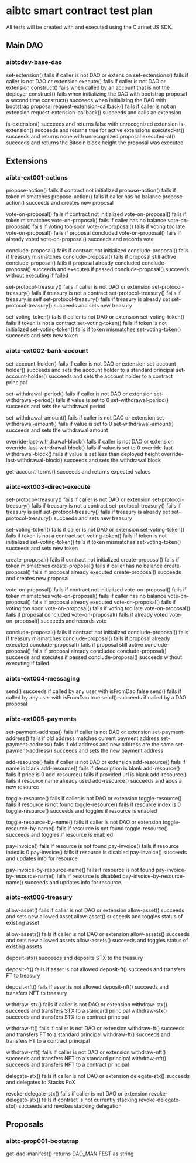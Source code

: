 # aibtc smart contract test plan

All tests will be created with and executed using the Clarinet JS SDK.

## Main DAO

### aibtcdev-base-dao

set-extension() fails if caller is not DAO or extension
set-extensions() fails if caller is not DAO or extension
execute() fails if caller is not DAO or extension
construct() fails when called by an account that is not the deployer
construct() fails when initializing the DAO with bootstrap proposal a second time
construct() succeeds when initializing the DAO with bootstrap proposal
request-extension-callback() fails if caller is not an extension
request-extension-callback() succeeds and calls an extension

is-extension() succeeds and returns false with unrecognized extension
is-extension() succeeds and returns true for active extensions
executed-at() succeeds and returns none with unrecognized proposal
executed-at() succeeds and returns the Bitcoin block height the proposal was executed

## Extensions

### aibtc-ext001-actions

propose-action() fails if contract not initialized
propose-action() fails if token mismatches
propose-action() fails if caller has no balance
propose-action() succeeds and creates new proposal

vote-on-proposal() fails if contract not initialized
vote-on-proposal() fails if token mismatches
vote-on-proposal() fails if caller has no balance
vote-on-proposal() fails if voting too soon
vote-on-proposal() fails if voting too late
vote-on-proposal() fails if proposal concluded
vote-on-proposal() fails if already voted
vote-on-proposal() succeeds and records vote

conclude-proposal() fails if contract not initialized
conclude-proposal() fails if treasury mismatches
conclude-proposal() fails if proposal still active
conclude-proposal() fails if proposal already concluded
conclude-proposal() succeeds and executes if passed
conclude-proposal() succeeds without executing if failed

set-protocol-treasury() fails if caller is not DAO or extension
set-protocol-treasury() fails if treasury is not a contract
set-protocol-treasury() fails if treasury is self
set-protocol-treasury() fails if treasury is already set
set-protocol-treasury() succeeds and sets new treasury

set-voting-token() fails if caller is not DAO or extension
set-voting-token() fails if token is not a contract
set-voting-token() fails if token is not initialized
set-voting-token() fails if token mismatches
set-voting-token() succeeds and sets new token

### aibtc-ext002-bank-account

set-account-holder() fails if caller is not DAO or extension
set-account-holder() succeeds and sets the account holder to a standard principal
set-account-holder() succeeds and sets the account holder to a contract principal

set-withdrawal-period() fails if caller is not DAO or extension
set-withdrawal-period() fails if value is set to 0
set-withdrawal-period() succeeds and sets the withdrawal period

set-withdrawal-amount() fails if caller is not DAO or extension
set-withdrawal-amount() fails if value is set to 0
set-withdrawal-amount() succeeds and sets the withdrawal amount

override-last-withdrawal-block() fails if caller is not DAO or extension
override-last-withdrawal-block() fails if value is set to 0
override-last-withdrawal-block() fails if value is set less than deployed height
override-last-withdrawal-block() succeeds and sets the withdrawal block

get-account-terms() succeeds and returns expected values

### aibtc-ext003-direct-execute

set-protocol-treasury() fails if caller is not DAO or extension
set-protocol-treasury() fails if treasury is not a contract
set-protocol-treasury() fails if treasury is self
set-protocol-treasury() fails if treasury is already set
set-protocol-treasury() succeeds and sets new treasury

set-voting-token() fails if caller is not DAO or extension
set-voting-token() fails if token is not a contract
set-voting-token() fails if token is not initialized
set-voting-token() fails if token mismatches
set-voting-token() succeeds and sets new token

create-proposal() fails if contract not initialized
create-proposal() fails if token mismatches
create-proposal() fails if caller has no balance
create-proposal() fails if proposal already executed
create-proposal() succeeds and creates new proposal

vote-on-proposal() fails if contract not initialized
vote-on-proposal() fails if token mismatches
vote-on-proposal() fails if caller has no balance
vote-on-proposal() fails if proposal already executed
vote-on-proposal() fails if voting too soon
vote-on-proposal() fails if voting too late
vote-on-proposal() fails if proposal concluded
vote-on-proposal() fails if already voted
vote-on-proposal() succeeds and records vote

conclude-proposal() fails if contract not initialized
conclude-proposal() fails if treasury mismatches
conclude-proposal() fails if proposal already executed
conclude-proposal() fails if proposal still active
conclude-proposal() fails if proposal already concluded
conclude-proposal() succeeds and executes if passed
conclude-proposal() succeeds without executing if failed

### aibtc-ext004-messaging

send() succeeds if called by any user with isFromDao false
send() fails if called by any user with isFromDao true
send() succeeds if called by a DAO proposal

### aibtc-ext005-payments

set-payment-address() fails if caller is not DAO or extension
set-payment-address() fails if old address matches current payment address
set-payment-address() fails if old address and new address are the same
set-payment-address() succeeds and sets the new payment address

add-resource() fails if caller is not DAO or extension
add-resource() fails if name is blank
add-resource() fails if description is blank
add-resource() fails if price is 0
add-resource() fails if provided url is blank
add-resource() fails if resource name already used
add-resource() succeeds and adds a new resource

toggle-resource() fails if caller is not DAO or extension
toggle-resource() fails if resource is not found
toggle-resource() fails if resource index is 0
toggle-resource() succeeds and toggles if resource is enabled

toggle-resource-by-name() fails if caller is not DAO or extension
toggle-resource-by-name() fails if resource is not found
toggle-resource() succeeds and toggles if resource is enabled

pay-invoice() fails if resource is not found
pay-invoice() fails if resource index is 0
pay-invoice() fails if resource is disabled
pay-invoice() succeeds and updates info for resource

pay-invoice-by-resource-name() fails if resource is not found
pay-invoice-by-resource-name() fails if resource is disabled
pay-invoice-by-resource-name() succeeds and updates info for resource

### aibtc-ext006-treasury

allow-asset() fails if caller is not DAO or extension
allow-asset() succeeds and sets new allowed asset
allow-asset() succeeds and toggles status of existing asset

allow-assets() fails if caller is not DAO or extension
allow-assets() succeeds and sets new allowed assets
allow-assets() succeeds and toggles status of existing assets

deposit-stx() succeeds and deposits STX to the treasury

deposit-ft() fails if asset is not allowed
deposit-ft() succeeds and transfers FT to treasury

deposit-nft() fails if asset is not allowed
deposit-nft() succeeds and transfers NFT to treasury

withdraw-stx() fails if caller is not DAO or extension
withdraw-stx() succeeds and transfers STX to a standard principal
withdraw-stx() succeeds and transfers STX to a contract principal

withdraw-ft() fails if caller is not DAO or extension
withdraw-ft() succeeds and transfers FT to a standard principal
withdraw-ft() succeeds and transfers FT to a contract principal

withdraw-nft() fails if caller is not DAO or extension
withdraw-nft() succeeds and transfers NFT to a standard principal
withdraw-nft() succeeds and transfers NFT to a contract principal

delegate-stx() fails if caller is not DAO or extension
delegate-stx() succeeds and delegates to Stacks PoX

revoke-delegate-stx() fails if caller is not DAO or extension
revoke-delegate-stx() fails if contract is not currently stacking
revoke-delegate-stx() succeeds and revokes stacking delegation

## Proposals

### aibtc-prop001-bootstrap

get-dao-manifest() returns DAO_MANIFEST as string
